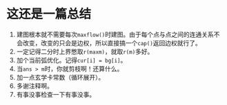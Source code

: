 # 这还是一篇总结
1. 建图根本就不需要每次```maxflow()```时建图。由于每个点与点之间的连通关系不会改变，改变的只会是边权，所以直接搞一个```cap()```返回边权就行了。
2. 一定记得二分时上界憋取```r(maxm)```，就取```r(m)```多好。
3. 加个当前弧优化。记得```cur[i] = bg[i]```。
4. 当```ans > m```时，你就剪枝啊！还算什么。
5. 加一点玄学卡常数（循环展开）。
6. 多谢注释啊。
7. 有事没事检查一下有事没事。
